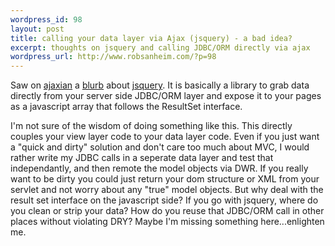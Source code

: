 ```yaml
--- 
wordpress_id: 98
layout: post
title: calling your data layer via Ajax (jsquery) - a bad idea?
excerpt: thoughts on jsquery and calling JDBC/ORM directly via ajax
wordpress_url: http://www.robsanheim.com/?p=98
---
```

Saw on <a href="http://www.ajaxian.com">ajaxian</a> a <a href="http://www.ajaxian.com/archives/2005/11/jsquery_ajax_ja.html">blurb</a> about <a href="http://www.jsquery.com/java-jsquery/index.html">jsquery</a>.  It is basically a library to grab data directly from your server side JDBC/ORM layer and expose it to your pages as a javascript array that follows the ResultSet interface.

I'm not sure of the wisdom of doing something like this.  This directly couples your view layer code to your data layer code.  Even if you just want a "quick and dirty" solution and don't care too much about MVC, I would rather write my JDBC calls in a seperate data layer and test that independantly, and then remote the model objects via DWR.  If you really want to be dirty you could just return your dom structure or XML from your servlet and not worry about any "true" model objects.  But why deal with the result set interface on the javascript side?  If you go with jsquery, where do you clean or strip your data?  How do you reuse that JDBC/ORM call in other places without violating DRY?  Maybe I'm missing something here...enlighten me.
